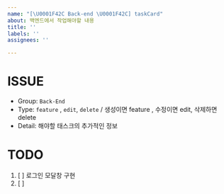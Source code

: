 ```yaml
---
name: "[\U0001F42C Back-end \U0001F42C] taskCard"
about: 백엔드에서 작업해야할 내용
title: ''
labels: ''
assignees: ''

---
```


# ISSUE
- Group:  `Back-End`
- Type:  `feature` , `edit`, `delete` / 생성이면 feature , 수정이면 edit, 삭제하면 delete
- Detail: 해야할 태스크의 추가적인 정보

# TODO
1. [ ] 로그인 모달창 구현
2. [ ]
